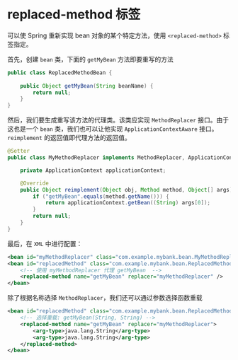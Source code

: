 # replaced-method 标签

可以使 Spring 重新实现 bean 对象的某个特定方法，使用 `<replaced-method>` 标签指定。

首先，创建 `bean` 类，下面的 `getMyBean` 方法即要重写的方法

```java
public class ReplacedMethodBean {
  
    public Object getMyBean(String beanName) {
        return null;
    }
}
```

然后，我们要生成重写该方法的代理类。该类应实现 `MethodReplacer` 接口。由于这也是一个 `bean` 类，我们也可以让他实现 `ApplicationContextAware` 接口。`reimplement` 的返回值即代理方法的返回值。

```java
@Setter
public class MyMethodReplacer implements MethodReplacer, ApplicationContextAware {

    private ApplicationContext applicationContext;

    @Override
    public Object reimplement(Object obj, Method method, Object[] args) throws Throwable {
        if ("getMyBean".equals(method.getName())) {
            return applicationContext.getBean((String) args[0]);
        }
        return null;
    }
}
```

最后，在 `XML` 中进行配置：

```xml
<bean id="myMethodReplacer" class="com.example.mybank.bean.MyMethodReplacer" />
<bean id="replacedMethod" class="com.example.mybank.bean.ReplacedMethodBean">
    <!-- 使用 myMethodReplacer 代理 getMyBean  -->
    <replaced-method name="getMyBean" replacer="myMethodReplacer" />
</bean>
```

除了根据名称选择 `MethodReplacer`，我们还可以通过参数选择函数重载

```xml
<bean id="replacedMethod" class="com.example.mybank.bean.ReplacedMethodBean">
    <!-- 选择重载: getMyBean(String, String) -->
    <replaced-method name="getMyBean" replacer="myMethodReplacer">
        <arg-type>java.lang.String</arg-type>
        <arg-type>java.lang.String</arg-type>
    </replaced-method>
</bean>
```
